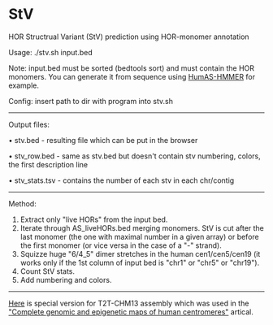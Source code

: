 # StV

HOR Structrual Variant (StV) prediction using HOR-monomer annotation

Usage: ./stv.sh input.bed

Note: input.bed must be sorted (bedtools sort) and must contain the HOR monomers. You can generate it from sequence using [HumAS-HMMER](https://github.com/enigene/HumAS-HMMER) for example.

Config: insert path to dir with program into stv.sh
___

Output files:

• stv.bed - resulting file which can be put in the browser
  
• stv_row.bed - same as stv.bed but doesn't contain stv numbering, colors, the first description line

• stv_stats.tsv - contains the number of each stv in each chr/contig
___

Method:

1. Extract only "live HORs" from the input bed.
2. Iterate through AS_liveHORs.bed merging monomers. StV is cut after the last monomer (the one with maximal number in a given array) or before the first monomer (or vice versa in the case of a "-" strand).
3. Squizze huge "6/4_5" dimer stretches in the human cen1/cen5/cen19 (it works only if the 1st column of input bed is "chr1" or "chr5" or "chr19").
4. Count StV stats.
5. Add numbering and colors. 

___

[Here](https://github.com/fedorrik/stv_chm13) is special version for T2T-CHM13 assembly which was used in the ["Complete genomic and epigenetic maps of human centromeres"](https://www.science.org/doi/10.1126/science.abl4178) artical.
